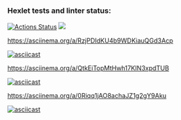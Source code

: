 ### Hexlet tests and linter status:
[![Actions Status](https://github.com/larisaRakhimova7/frontend-project-44/workflows/hexlet-check/badge.svg)](https://github.com/larisaRakhimova7/frontend-project-44/actions)
<a href="https://codeclimate.com/github/larisaRakhimova7/frontend-project-44/maintainability"><img src="https://api.codeclimate.com/v1/badges/d97bd5a4b5f4294d5393/maintainability" /></a>

<script id="asciicast-RzjPDIdKU4b9WDKiauQGd3Acp" src="https://asciinema.org/a/RzjPDIdKU4b9WDKiauQGd3Acp.js" async></script>
https://asciinema.org/a/RzjPDIdKU4b9WDKiauQGd3Acp

[![asciicast](https://asciinema.org/a/RzjPDIdKU4b9WDKiauQGd3Acp.svg)](https://asciinema.org/a/RzjPDIdKU4b9WDKiauQGd3Acp)

https://asciinema.org/a/QtkEiTopMtHwh17KIN3xpdTUB

[![asciicast](https://asciinema.org/a/QtkEiTopMtHwh17KIN3xpdTUB.svg)](https://asciinema.org/a/QtkEiTopMtHwh17KIN3xpdTUB)

<script id="asciicast-QtkEiTopMtHwh17KIN3xpdTUB" src="https://asciinema.org/a/QtkEiTopMtHwh17KIN3xpdTUB.js" async></script>

https://asciinema.org/a/0Riqq1jAO8achaJZ1g2gY9Aku

[![asciicast](https://asciinema.org/a/0Riqq1jAO8achaJZ1g2gY9Aku.svg)](https://asciinema.org/a/0Riqq1jAO8achaJZ1g2gY9Aku)

<script id="asciicast-0Riqq1jAO8achaJZ1g2gY9Aku" src="https://asciinema.org/a/0Riqq1jAO8achaJZ1g2gY9Aku.js" async></script>
